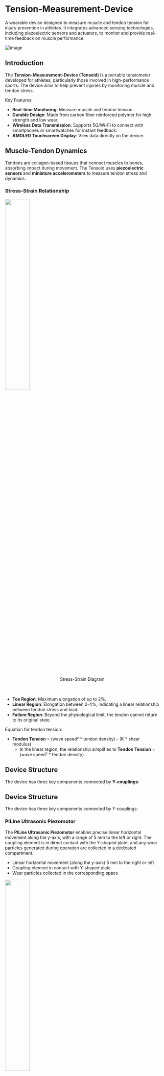 # Tension-Measurement-Device

A wearable device designed to measure muscle and tendon tension for injury prevention in athletes. It integrates advanced sensing technologies, including piezoelectric sensors and actuators, to monitor and provide real-time feedback on muscle performance.

![image](https://github.com/user-attachments/assets/b8d4b103-425a-4c8a-adce-a2880b3ad038)

## Introduction
The **Tension-Measurement-Device (Tensoid)** is a portable tensiometer developed for athletes, particularly those involved in high-performance sports. The device aims to help prevent injuries by monitoring muscle and tendon stress.

Key Features:
- **Real-time Monitoring**: Measure muscle and tendon tension.
- **Durable Design**: Made from carbon fiber reinforced polymer for high strength and low wear.
- **Wireless Data Transmission**: Supports 5G/Wi-Fi to connect with smartphones or smartwatches for instant feedback.
- **AMOLED Touchscreen Display**: View data directly on the device.

## Muscle-Tendon Dynamics
Tendons are collagen-based tissues that connect muscles to bones, absorbing impact during movement. The Tensoid uses **piezoelectric sensors** and **miniature accelerometers** to measure tendon stress and dynamics.

### Stress-Strain Relationship
<img src="https://github.com/user-attachments/assets/28c13f5f-e973-49d9-b1c5-88b1d821756b" width="40%">
<br>
<figcaption style="text-align: center;">Stress-Strain Diagram</figcaption>
<br><br>


- **Toe Region**: Maximum elongation of up to 2%.
- **Linear Region**: Elongation between 2-4%, indicating a linear relationship between tendon stress and load.
- **Failure Region**: Beyond the physiological limit, the tendon cannot return to its original state.

Equation for tendon tension:
- **Tendon Tension** = (wave speed² * tendon density) - (K * shear modulus)
  - In the linear region, the relationship simplifies to **Tendon Tension** = (wave speed² * tendon density).

## Device Structure
The device has three key components connected by **Y-couplings**:

## Device Structure
The device has three key components connected by Y-couplings:

### PILine Ultrasonic Piezomotor
The **PILine Ultrasonic Piezomotor** enables precise linear horizontal movement along the y-axis, with a range of 5 mm to the left or right. The coupling element is in direct contact with the Y-shaped plate, and any wear particles generated during operation are collected in a dedicated compartment.

- Linear horizontal movement (along the y-axis) 5 mm to the right or left
- Coupling element in contact with Y-shaped plate
- Wear particles collected in the corresponding space

<img src="https://github.com/user-attachments/assets/a94bdf60-f9f1-471d-b1eb-ec67e7bed3e4" width="40%">
<br>
<figcaption style="text-align: center;">The <strong>Y-coupling midsection</strong> allows interaction with corresponding actuators to achieve controlled movement with minimal energy loss.</figcaption>
<br><br>

<img src="https://github.com/user-attachments/assets/c382ec80-5b0d-4bfb-bc2c-5e6d1397e3b2" width="40%">
<br>
<figcaption style="text-align: center;">Corresponding actuators to achieve controlled movement with minimal energy loss.</figcaption>
<br><br>

[Watch PILine Ultrasonic Piezomotor in action](https://www.youtube.com/watch?v=6fXBp_KJyVw)

### PI NEXLINE PiezoWalk
The **PI NEXLINE PiezoWalk** actuator is designed for both lifting and holding applications, featuring minimal wear due to its frictionless operation.

<img src="https://github.com/user-attachments/assets/e3244293-ebea-44c4-ab00-059e67839962" width="40%">
<br>
<figcaption style="text-align: center;">The <strong>PI NEXLINE PiezoWalk</strong> actuator.</figcaption>
<br><br>

[Watch PI NEXLINE PiezoWalk in action](https://www.youtube.com/watch?v=PMmutw8N2K8)
<br><br>


### Actuators
![Actuators](https://github.com/user-attachments/assets/f780c933-5955-43b4-b6fe-77ce5cd7e230)
- Includes **PICMA stacked multilayer piezo actuators**, **PILine ultrasonic piezomotors**, and **PI NEXLINE PiezoWalk**.
- Designed to provide precise movement control with low wear.

### Polyurethane Strap
![Polyurethane Strap](https://github.com/user-attachments/assets/34f9671c-cfdc-4c6a-bb19-65ce8895410d)
- Strong, flexible, water-resistant, with magnetic coupling for safety in case of accidents.

### Casing Material
- Made from **carbon fiber reinforced polymer (CFRP)** for a lightweight yet strong build, suitable for biological applications like protheses.
- **High thermal conductivity** helps dissipate heat away from internal components.

## Sensors and Chip Technology
The **Tensoid** integrates different sensors to measure muscle and tendon activity:

### Miniature Accelerometer
![Accelerometer](https://github.com/user-attachments/assets/903d75d9-6370-446c-86e5-f995c508ff2f)
- **3225F series accelerometer**: Provides 1mV/g sensitivity and is housed in a titanium casing for durability.

### Chip Technology
- Equipped with **Qualcomm Snapdragon 888+** for on-device AI processing, supporting efficient 5G connectivity.

## Display and User Interface
The Tensoid features a **full-color AMOLED touchscreen** that allows users to interact with the device and view real-time data.

### Display
![AMOLED Display](https://github.com/user-attachments/assets/bf1beb0f-2864-4501-aba4-f7664edc1133)
- 18-inch touchscreen panel that is lightweight and cost-effective.

## Functionality
The Tensoid software provides detailed analysis of tendon activity and feedback to improve workout performance:

- **Real-Time Data Visualization**: Monitor **transverse tendon acceleration** and identify critical points.
- **Wireless Communication**: Uses 5G/Wi-Fi to connect with the **Tensoid app** on smartphones or smartwatches.
- **Tenselink Functionality**: Allows multiple Tensoids to be linked together for advanced data analysis.

## Project Goals
1. **Injury Prevention**: Monitor muscle and tendon stress to prevent overstraining.
2. **Performance Optimization**: Provide athletes with real-time feedback on workout intensity.
3. **Advanced Sensing**: Utilize high-precision sensors for detailed analysis of muscle performance.
4. **Durable Build**: Lightweight and resistant to environmental wear and tear, perfect for sports use.

## Usage Instructions
1. **Attachment**: Secure the device to the muscle or tendon area to be monitored.
2. **Monitoring**: Use the AMOLED display or the Tensoid app to monitor real-time data.
3. **Workout Feedback**: Adjust workout intensity based on the feedback provided by the Tensoid.

## Future Improvements
- **Integration with Fitness Apps**: Compatibility with popular fitness tracking apps.
- **Enhanced Sensor Precision**: Further advancements in sensor accuracy and battery life.

## Initial Design Sketches
Below are hand-drawn sketches of the initial concept, further refined and processed for manufacturing.

<img src="https://github.com/user-attachments/assets/9eee6567-0f46-401b-8dd5-b0e22beab924" width="50%">
<img src="https://github.com/user-attachments/assets/bb917bcf-ec07-45bc-9860-e4fb50cf0de7" width="50%">
<img src="https://github.com/user-attachments/assets/838cf2e9-3b8a-4cb3-b52b-13665d03a26b" width="50%">

## Technology Stack
- **Hardware**: Piezoelectric sensors, miniature accelerometers, Qualcomm Snapdragon 888+ for AI processing.
- **Software**: Tensoid app for smartphones/smartwatches, powered by 5G/Wi-Fi communication.
- **Materials**: Carbon fiber reinforced polymer, Polyurethane bands with magnetic coupling for flexibility.

